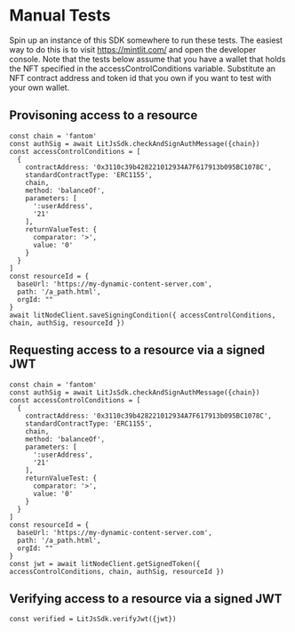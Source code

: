 # Manual Tests

Spin up an instance of this SDK somewhere to run these tests.  The easiest way to do this is to visit https://mintlit.com/ and open the developer console.  Note that the tests below assume that you have a wallet that holds the NFT specified in the accessControlConditions variable.  Substitute an NFT contract address and token id that you own if you want to test with your own wallet.

## Provisoning access to a resource
```
const chain = 'fantom'
const authSig = await LitJsSdk.checkAndSignAuthMessage({chain})
const accessControlConditions = [
  {
    contractAddress: '0x3110c39b428221012934A7F617913b095BC1078C',
    standardContractType: 'ERC1155',
    chain,
    method: 'balanceOf',
    parameters: [
      ':userAddress',
      '21'
    ],
    returnValueTest: {
      comparator: '>',
      value: '0'
    }
  }
]
const resourceId = {
  baseUrl: 'https://my-dynamic-content-server.com',
  path: '/a_path.html',
  orgId: ""
}
await litNodeClient.saveSigningCondition({ accessControlConditions, chain, authSig, resourceId })
```

## Requesting access to a resource via a signed JWT
```
const chain = 'fantom'
const authSig = await LitJsSdk.checkAndSignAuthMessage({chain})
const accessControlConditions = [
  {
    contractAddress: '0x3110c39b428221012934A7F617913b095BC1078C',
    standardContractType: 'ERC1155',
    chain,
    method: 'balanceOf',
    parameters: [
      ':userAddress',
      '21'
    ],
    returnValueTest: {
      comparator: '>',
      value: '0'
    }
  }
]
const resourceId = {
  baseUrl: 'https://my-dynamic-content-server.com',
  path: '/a_path.html',
  orgId: ""
}
const jwt = await litNodeClient.getSignedToken({ accessControlConditions, chain, authSig, resourceId })
```

## Verifying access to a resource via a signed JWT
```
const verified = LitJsSdk.verifyJwt({jwt})
```